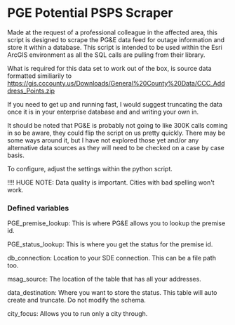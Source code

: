 # PGE Potential PSPS Scraper
Made at the request of a professional colleague in the affected area, this script is designed to scrape the PG&amp;E data feed for outage information and store it within a database.  This script is intended to be used within the Esri ArcGIS environment as all the SQL calls are pulling from their library.

What is required for this data set to work out of the box, is source data formatted similiarily to https://gis.cccounty.us/Downloads/General%20County%20Data/CCC_Adddress_Points.zip

If you need to get up and running fast, I would suggest truncating the data once it is in your enterprise database and and writing your own in.

It should be noted that PG&E is probably not going to like 300K calls coming in so be aware, they could flip the script on us pretty quickly.  There may be some ways around it, but I have not explored those yet and/or any alternative data sources as they will need to be checked on a case by case basis.

To configure, adjust the settings within the python script.

!!!!  HUGE NOTE:  Data quality is important.  Cities with bad spelling won't work.

### Defined variables
PGE_premise_lookup:  This is where PG&E allows you to lookup the premise id.

PGE_status_lookup:  This is where you get the status for the premise id.

db_connection:  Location to your SDE connection.  This can be a file path too.

msag_source:  The location of the table that has all your addresses.

data_destination:  Where you want to store the status.  This table will auto create and truncate.  Do not modify the schema.

city_focus:  Allows you to run only a city through.
